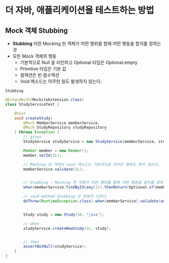 # 더 자바, 애플리케이션을 테스트하는 방법

## Mock 객체 Stubbing
- **Stubbing** 이란 Mocking 한 객체가 어떤 행위를 할때 어떤 행동을 할지를 정하는것
- 모든 Mock 객체의 행동
    - 기본적으로 Null 을 리턴하고 Optional 타입은 Optional.empty
    - Primitive 타입은 기본 값
    - 컬렉션은 빈 컬ㄹ렉션
    - Void 메소드는 아무런 일도 발생하지 않는다.

`Stubbing`

```java
@ExtendWith(MockitoExtension.class)
class StudyServiceTest {

    @Test
    void createStudy(
        @Mock MemberService memberService,
        @Mock StudyRepository studyRepository
    ) throws Exception {
        // given
        StudyService studyService = new StudyService(memberService, studyRepository);

        Member member = new Member();
        member.setId(1L);

        // Mocking 된 객체의 void 메소드는 기본적으로 아무런 행위도 하지 않는다.
        memberService.validate(1L);


        // Stubbing : Mocking 한 객체가 어떤 행위를 할때 어떤 행동을 할지를 정하는것
        when(memberService.findById(any())).thenReturn(Optional.of(member));

        // void method Stubbing 은 방법이 다르다.
        doThrow(RuntimeException.class).when(memberService).validate(any());


        Study study = new Study(10, "java");

        // when
        studyService.createNewStudy(1L, study);


        // then
        assertNotNull(studyService);
    }
}
```